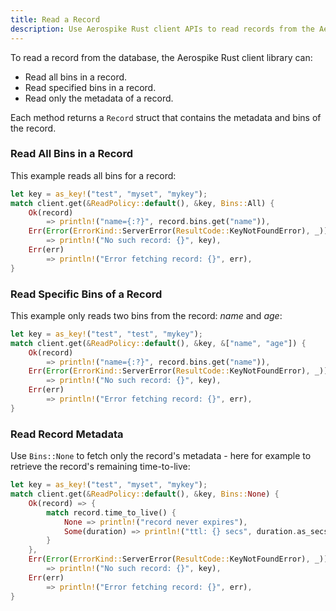 ```yaml
---
title: Read a Record
description: Use Aerospike Rust client APIs to read records from the Aerospike Database.
---
```


To read a record from the database, the Aerospike Rust client library can:

- Read all bins in a record.
- Read specified bins in a record.
- Read only the metadata of a record.

Each method returns a `Record` struct that contains the metadata and bins of the record.

### Read All Bins in a Record

This example reads all bins for a record:

```rust
let key = as_key!("test", "myset", "mykey");
match client.get(&ReadPolicy::default(), &key, Bins::All) {
    Ok(record)
        => println!("name={:?}", record.bins.get("name")),
    Err(Error(ErrorKind::ServerError(ResultCode::KeyNotFoundError), _))
        => println!("No such record: {}", key),
    Err(err)
        => println!("Error fetching record: {}", err),
}
```

### Read Specific Bins of a Record

This example only reads two bins from the record: _name_ and _age_:

```rust
let key = as_key!("test", "test", "mykey");
match client.get(&ReadPolicy::default(), &key, &["name", "age"]) {
    Ok(record)
        => println!("name={:?}", record.bins.get("name")),
    Err(Error(ErrorKind::ServerError(ResultCode::KeyNotFoundError), _))
        => println!("No such record: {}", key),
    Err(err)
        => println!("Error fetching record: {}", err),
}
```

### Read Record Metadata

Use `Bins::None` to fetch only the record's metadata - here for
example to retrieve the record's remaining time-to-live:

```rust
let key = as_key!("test", "myset", "mykey");
match client.get(&ReadPolicy::default(), &key, Bins::None) {
    Ok(record) => {
        match record.time_to_live() {
            None => println!("record never expires"),
            Some(duration) => println!("ttl: {} secs", duration.as_secs()),
        }
    },
    Err(Error(ErrorKind::ServerError(ResultCode::KeyNotFoundError), _))
        => println!("No such record: {}", key),
    Err(err)
        => println!("Error fetching record: {}", err),
}
```
